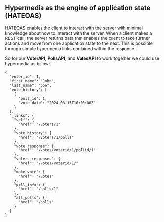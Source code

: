 ## Hypermedia as the engine of application state (HATEOAS)

HATEOAS enables the client to interact with the server with minimal knowledge about how to interact with the server. When a client makes a REST call, the server returns data that enables the client to take further actions and move from one application state to the next. This is possible through simple hypermedia links contained within the response.

So for our **VoterAPI**, **PollsAPI**, and **VotesAPI** to work together we could use hypermedia as below:

```
{
  "voter_id": 1,
  "first_name": "John",
  "last_name": "Doe",
  "vote_history": [
    {
      "poll_id": 1,
      "vote_date": "2024-03-15T10:00:00Z"
    }
  ],
  "_links": {
    "self": {
      "href": "/voters/1"
    },
    "vote_history": {
      "href": "/voters/1/polls"
    },
    "vote_response": {
      "href": "/votes/voterid/1/pollid/1"
    },
    "voters_responses": {
      "href": "/votes/voterid/1/"
    },
    "make_vote": {
      "href": "/votes"
    },
    "poll_info": {
      "href": "/polls/1"
    },
    "all_polls": {
      "href": "/polls"
    }
  }
}

```


